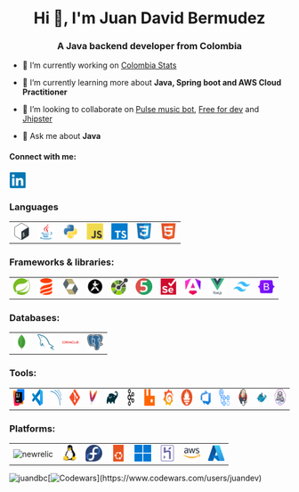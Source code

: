 <h1 align="center">Hi 👋, I'm Juan David Bermudez</h1>
<h3 align="center">A Java backend developer from Colombia</h3>

- 🔭 I’m currently working on [Colombia Stats](https://github.com/juandbc/colombia-stats)

- 🌱 I’m currently learning more about **Java, Spring boot and AWS Cloud Practitioner**

- 👯 I’m looking to collaborate on [Pulse music bot](https://github.com/anjoseb121/pulse-music), [Free for dev](https://github.com/ripienaar/free-for-dev) and [Jhipster](https://github.com/jhipster/jhipster.github.io)

- 💬 Ask me about **Java**

<!--- 📫 How to reach me **juanbermucele@gmail.com**-->

<h4 align="left">Connect with me:</h4>
<a href="https://linkedin.com/in/juandbc" target="blank"><img align="center" src="https://raw.githubusercontent.com/devicons/devicon/master/icons/linkedin/linkedin-original.svg" alt="juandbc" height="30" width="30" /></a>

<h3 align="left">Languages</h3>
<table>
<tr>
    <td><span><img src="https://raw.githubusercontent.com/devicons/devicon/master/icons/bash/bash-original.svg" alt="bash" width="30" height="30"/></span></td>
    <td><span><img src="https://raw.githubusercontent.com/devicons/devicon/master/icons/java/java-original.svg" alt="java" width="30" height="30"/></span></td>
    <td><span><img src="https://raw.githubusercontent.com/devicons/devicon/master/icons/python/python-original.svg" alt="java" width="30" height="30"/></span></td>
    <td><span><img src="https://raw.githubusercontent.com/devicons/devicon/master/icons/javascript/javascript-original.svg" alt="javascript" width="30" height="30"/></span></td>
    <td><span><img src="https://raw.githubusercontent.com/devicons/devicon/master/icons/typescript/typescript-original.svg" alt="typescript" width="30" height="30"/></span></td>
    <td><span><img src="https://raw.githubusercontent.com/devicons/devicon/master/icons/css3/css3-original.svg" alt="css3" width="30" height="30"/></span></td>
    <td><span><img src="https://raw.githubusercontent.com/devicons/devicon/master/icons/html5/html5-original.svg" alt="css3" width="30" height="30"/></span></td>
</tr>
</table>
<h3> Frameworks & libraries:</h3>
<table>
<tr>
    <td><span><img src="https://raw.githubusercontent.com/devicons/devicon/master/icons/spring/spring-original.svg" alt="spring" width="30" height="30"/></span></td>
    <td><span><img src="https://raw.githubusercontent.com/devicons/devicon/master/icons/liquibase/liquibase-original.svg" alt="liquibase" width="30" height="30"/></span></td>
    <td><span><img src="https://raw.githubusercontent.com/devicons/devicon/master/icons/hibernate/hibernate-original.svg" alt="hibernate" width="30" height="30"/></span></td>
    <td><span><img src="https://raw.githubusercontent.com/devicons/devicon/master/icons/karatelabs/karatelabs-original.svg" alt="karatelabs" width="30" height="30"/></span></td>
    <td><span><img src="https://raw.githubusercontent.com/devicons/devicon/master/icons/openapi/openapi-original.svg" alt="openapi" width="30" height="30"/></span></td>
    <td><span><img src="https://raw.githubusercontent.com/devicons/devicon/master/icons/junit/junit-original.svg" alt="junit" width="30" height="30"/></span></td>
    <td><span><img src="https://raw.githubusercontent.com/devicons/devicon/master/icons/selenium/selenium-original.svg" alt="selenium" width="30" height="30"/></span></td>
    <td><span><img src="https://raw.githubusercontent.com/devicons/devicon/master/icons/angular/angular-original.svg" alt="angular" width="30" height="30"/></span></td>
    <td><span><img src="https://raw.githubusercontent.com/devicons/devicon/master/icons/vuejs/vuejs-original-wordmark.svg" alt="vuejs" width="30" height="30"/></span></td>
    <td><span><img src="https://raw.githubusercontent.com/devicons/devicon/master/icons/tailwindcss/tailwindcss-original.svg" alt="tailwind" width="30" height="30"/></span></td>
    <td><span><img src="https://raw.githubusercontent.com/devicons/devicon/master/icons/bootstrap/bootstrap-original.svg" alt="bootstrap" width="30" height="30"/></span></td>
</tr>
</table>
<h3 align="left">Databases:</h3>
<table>
    <tr>
        <td><span><img src="https://raw.githubusercontent.com/devicons/devicon/master/icons/mongodb/mongodb-original.svg" alt="mongodb" width="30" height="30"/></span></td>
        <td><span><img src="https://raw.githubusercontent.com/devicons/devicon/master/icons/mysql/mysql-original.svg" alt="mysql" width="30" height="30"/></span></td>
        <td><span><img src="https://raw.githubusercontent.com/devicons/devicon/master/icons/oracle/oracle-original.svg" alt="oracle" width="30" height="30"/></span></td>
        <td><span><img src="https://raw.githubusercontent.com/devicons/devicon/master/icons/postgresql/postgresql-original.svg" alt="postgresql" width="30" height="30"/></span></td>
    </tr>
</table>
<h3 align="left">Tools:</h3>
<table>
<tr>
    <td><span><img src="https://raw.githubusercontent.com/devicons/devicon/master/icons/intellij/intellij-original.svg" alt="intellij" width="30" height="30"/></span></td>
    <td><span><img src="https://raw.githubusercontent.com/devicons/devicon/master/icons/vscode/vscode-original.svg" alt="vscode" width="30" height="30"/></span></td>
    <td><span><img src="https://raw.githubusercontent.com/devicons/devicon/master/icons/sonarqube/sonarqube-original.svg" alt="sonarqube" width="30" height="30"/></span></td>
    <td><span><img src="https://raw.githubusercontent.com/devicons/devicon/master/icons/git/git-original.svg" alt="git" width="30" height="30"/></span></td>
    <td><span><img src="https://raw.githubusercontent.com/devicons/devicon/master/icons/maven/maven-original.svg" alt="maven" width="30" height="30"/></span></td>
    <td><span><img src="https://raw.githubusercontent.com/devicons/devicon/master/icons/gradle/gradle-original.svg" alt="gradle" width="30" height="30"/></span></td>
    <td><span><img src="https://raw.githubusercontent.com/devicons/devicon/master/icons/apachekafka/apachekafka-original.svg" alt="kafka" width="30" height="30"/></span></td>
    <td><span><img src="https://raw.githubusercontent.com/devicons/devicon/master/icons/rabbitmq/rabbitmq-original.svg" alt="docker" width="30" height="30"/></span></td>
    <td><span><img src="https://raw.githubusercontent.com/devicons/devicon/master/icons/grafana/grafana-original.svg" alt="grafana" width="30" height="30"/></span></td>
    <td><span><img src="https://raw.githubusercontent.com/devicons/devicon/master/icons/prometheus/prometheus-original.svg" alt="prometheus" width="30" height="30"/></span></td>
    <td><span><img src="https://raw.githubusercontent.com/devicons/devicon/master/icons/azuredevops/azuredevops-original.svg" alt="azuredevops" width="30" height="30"/></span></td>
    <td><span><img src="https://raw.githubusercontent.com/devicons/devicon/master/icons/githubactions/githubactions-original.svg" alt="githubactions" width="30" height="30"/></span></td>
    <td><span><img src="https://raw.githubusercontent.com/devicons/devicon/master/icons/jenkins/jenkins-original.svg" alt="jenkins" width="30" height="30"/></span></td>
    <td><span><img src="https://raw.githubusercontent.com/devicons/devicon/master/icons/docker/docker-original.svg" alt="docker" width="30" height="30"/></span></td>
    <td><span><img src="https://raw.githubusercontent.com/devicons/devicon/master/icons/podman/podman-original.svg" alt="podman" width="30" height="30"/></span></td>
</tr>
</table>

<h3 align="left">Platforms:</h3>
<table>
<tr>
    <td><span><img src="https://www.vectorlogo.zone/logos/newrelic/newrelic-icon.svg" alt="newrelic" width="30" height="30"/></span></td>
    <td><span><img src="https://raw.githubusercontent.com/devicons/devicon/master/icons/linux/linux-original.svg" alt="linux" width="30" height="30"/></span></td>
    <td><span><img src="https://raw.githubusercontent.com/devicons/devicon/master/icons/fedora/fedora-original.svg" alt="fedora" width="30" height="30"/></span></td>
    <td><span><img src="https://raw.githubusercontent.com/devicons/devicon/master/icons/ubuntu/ubuntu-original.svg" alt="ubuntu" width="30" height="30"/></span></td>
    <td><span><img src="https://raw.githubusercontent.com/devicons/devicon/master/icons/windows11/windows11-original.svg" alt="windows" width="30" height="30"/></span></td>
    <td><span><img src="https://raw.githubusercontent.com/devicons/devicon/master/icons/heroku/heroku-original.svg" alt="heroku" width="30" height="30"/></span></td>
    <td><span><img src="https://raw.githubusercontent.com/devicons/devicon/master/icons/amazonwebservices/amazonwebservices-original-wordmark.svg" alt="aws" width="30" height="30"/></span></td>
    <td><span><img src="https://raw.githubusercontent.com/devicons/devicon/master/icons/azure/azure-original.svg" alt="azure" width="30" height="30"/></span></td>
</tr>
</table>

<p><img align="left" src="https://github-readme-stats.vercel.app/api/top-langs?username=juandbc&show_icons=true&locale=en&theme=transparent&layout=compact&hide_border=true" alt="juandbc" /></p>

[![Codewars](https://github.r2v.ch/codewars?user=juandev&theme=light&name=true&top_languages=true")](https://www.codewars.com/users/juandev)
<!--
<p>&nbsp;<img align="center" src="https://github-readme-stats.vercel.app/api?username=juandbc&show_icons=true&locale=en&theme=transparent&hide_border=true" alt="juandbc" /></p>

<p><img align="center" src="https://streak-stats.demolab.com/?user=juandbc&theme=transparent&hide_border=true" alt="juandbc" /></p>
-->
